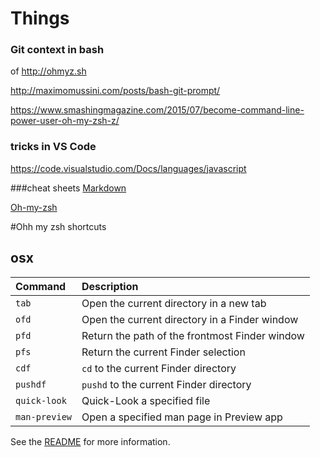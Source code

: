 # Things

### Git context in bash
  of http://ohmyz.sh
  
  http://maximomussini.com/posts/bash-git-prompt/ 
  
  https://www.smashingmagazine.com/2015/07/become-command-line-power-user-oh-my-zsh-z/
  
### tricks in VS Code
  https://code.visualstudio.com/Docs/languages/javascript


###cheat sheets
[Markdown](https://github.com/adam-p/markdown-here/wiki/Markdown-Cheatsheet)

[Oh-my-zsh](https://github.com/robbyrussell/oh-my-zsh/wiki/Cheatsheet)



#Ohh my zsh shortcuts

## osx

| Command       | Description                                    |
|:--------------|:-----------------------------------------------|
| `tab`         | Open the current directory in a new tab        |
| `ofd`         | Open the current directory in a Finder window  |
| `pfd`         | Return the path of the frontmost Finder window |
| `pfs`         | Return the current Finder selection            |
| `cdf`         | `cd` to the current Finder directory           |
| `pushdf`      | `pushd` to the current Finder directory        |
| `quick-look`  | Quick-Look a specified file                    |
| `man-preview` | Open a specified man page in Preview app       |

See the [README](https://github.com/robbyrussell/oh-my-zsh/tree/master/plugins/osx) for more information.



